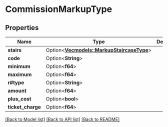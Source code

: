 # CommissionMarkupType

## Properties

Name | Type | Description | Notes
------------ | ------------- | ------------- | -------------
**stairs** | Option<[**Vec<models::MarkupStaircaseType>**](MarkupStaircaseType.md)> |  | [optional]
**code** | Option<**String**> |  | [optional]
**minimum** | Option<**f64**> |  | [optional]
**maximum** | Option<**f64**> |  | [optional]
**r#type** | Option<**String**> |  | [optional]
**amount** | Option<**f64**> |  | [optional]
**plus_cost** | Option<**bool**> |  | [optional]
**ticket_charge** | Option<**f64**> |  | [optional]

[[Back to Model list]](../README.md#documentation-for-models) [[Back to API list]](../README.md#documentation-for-api-endpoints) [[Back to README]](../README.md)


